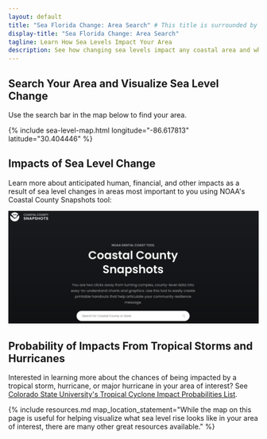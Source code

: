 ```yaml
---
layout: default
title: "Sea Florida Change: Area Search" # This title is surrounded by quotation marks as it contains a colon.
display-title: "Sea Florida Change: Area Search"
tagline: Learn How Sea Levels Impact Your Area
description: See how changing sea levels impact any coastal area and what its future holds.
---
```


## Search Your Area and Visualize Sea Level Change

Use the search bar in the map below to find your area.

{% include sea-level-map.html longitude="-86.617813" latitude="30.404446" %}

## Impacts of Sea Level Change

Learn more about anticipated human, financial, and other impacts as a result of sea level changes in areas most important to you using NOAA's Coastal County Snapshots tool:

<a href="https://coast.noaa.gov/snapshots/"> <img src="/downloads/NOAA-Coastal-County-Snapshots.png" alt="NOAA Coastal County Snapshots" class="preview-image"/></a>

## Probability of Impacts From Tropical Storms and Hurricanes

Interested in learning more about the chances of being impacted by a tropical storm, hurricane, or major hurricane in your area of interest? See [Colorado State University's Tropical Cyclone Impact Probabilities List](https://tropical.colostate.edu/resources.html).

{% include resources.md map_location_statement="While the map on this page is useful for helping visualize what sea level rise looks like in your area of interest, there are many other great resources available." %}